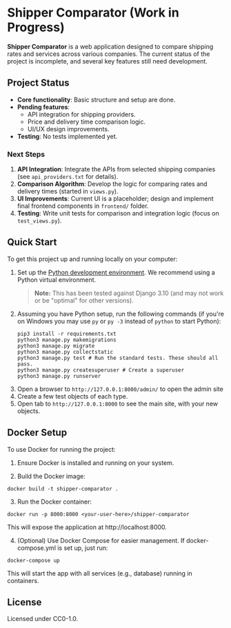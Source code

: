 # Shipper Comparator (Work in Progress)

**Shipper Comparator** is a web application designed to compare shipping rates and services across various companies. The current status of the project is incomplete, and several key features still need development.

## Project Status

- **Core functionality**: Basic structure and setup are done.
- **Pending features**:
  - API integration for shipping providers.
  - Price and delivery time comparison logic.
  - UI/UX design improvements.
- **Testing**: No tests implemented yet.
  
### Next Steps
1. **API Integration**: Integrate the APIs from selected shipping companies (see `api_providers.txt` for details).
2. **Comparison Algorithm**: Develop the logic for comparing rates and delivery times (started in `views.py`).
3. **UI Improvements**: Current UI is a placeholder; design and implement final frontend components in `frontend/` folder.
4. **Testing**: Write unit tests for comparison and integration logic (focus on `test_views.py`).


## Quick Start

To get this project up and running locally on your computer:
1. Set up the [Python development environment](https://developer.mozilla.org/en-US/docs/Learn/Server-side/Django/development_environment).
   We recommend using a Python virtual environment.
   > **Note:** This has been tested against Django 3.10 (and may not work or be "optimal" for other versions).
1. Assuming you have Python setup, run the following commands (if you're on Windows you may use `py` or `py -3` instead of `python` to start Python):
   ```
   pip3 install -r requirements.txt
   python3 manage.py makemigrations
   python3 manage.py migrate
   python3 manage.py collectstatic
   python3 manage.py test # Run the standard tests. These should all pass.
   python3 manage.py createsuperuser # Create a superuser
   python3 manage.py runserver
   ```
1. Open a browser to `http://127.0.0.1:8000/admin/` to open the admin site
1. Create a few test objects of each type.
1. Open tab to `http://127.0.0.1:8000` to see the main site, with your new objects.

## Docker Setup
To use Docker for running the project:

1. Ensure Docker is installed and running on your system.

2. Build the Docker image:
```
docker build -t shipper-comparator .

```

3. Run the Docker container:
```
docker run -p 8000:8000 <your-user-here>/shipper-comparator

```
This will expose the application at http://localhost:8000.

4. (Optional) Use Docker Compose for easier management. If docker-compose.yml is set up, just run:
```
docker-compose up

```
This will start the app with all services (e.g., database) running in containers.


## License
Licensed under CC0-1.0.